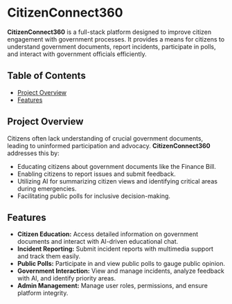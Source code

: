 # CitizenConnect360

**CitizenConnect360** is a full-stack platform designed to improve citizen engagement with government processes. It provides a means for citizens to understand government documents, report incidents, participate in polls, and interact with government officials efficiently.

## Table of Contents

- [Project Overview](#project-overview)
- [Features](#features)


## Project Overview

Citizens often lack understanding of crucial government documents, leading to uninformed participation and advocacy. **CitizenConnect360** addresses this by:

- Educating citizens about government documents like the Finance Bill.
- Enabling citizens to report issues and submit feedback.
- Utilizing AI for summarizing citizen views and identifying critical areas during emergencies.
- Facilitating public polls for inclusive decision-making.

## Features

- **Citizen Education:** Access detailed information on government documents and interact with AI-driven educational chat.
- **Incident Reporting:** Submit incident reports with multimedia support and track them easily.
- **Public Polls:** Participate in and view public polls to gauge public opinion.
- **Government Interaction:** View and manage incidents, analyze feedback with AI, and identify priority areas.
- **Admin Management:** Manage user roles, permissions, and ensure platform integrity.
